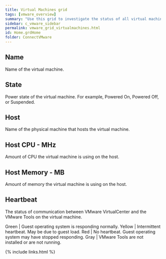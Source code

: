 ```yaml
---
title: Virtual Machines grid
tags: [vmware_overview]
summary: "Use this grid to investigate the status of all virtual machines on the VMware server."
sidebar: c_vmware_sidebar
permalink: vmware_grid_virtualmachines.html
id: Home.grdHome
folder: ConnectVMware
---
```



## Name

Name of the virtual machine.

## State

Power state of the virtual machine. For example, Powered On, Powered Off, or Suspended.

## Host

Name of the physical machine that hosts the virtual machine.

## Host CPU - MHz

Amount of CPU the virtual machine is using on the host.

## Host Memory - MB

Amount of memory the virtual machine is using on the host.

## Heartbeat

The status of communication between VMware VirtualCenter and the VMware Tools on the virtual machine.

Green | Guest operating system is responding normally.
Yellow | Intermittent heartbeat. May be due to guest load.
Red | No heartbeat. Guest operating system may have stopped responding.
Gray | VMware Tools are not installed or are not running.

{% include links.html %}
